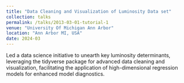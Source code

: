 ```yaml
---
title: "Data Cleaning and Visualization of Luminosity Data set"
collection: talks
permalink: /talks/2013-03-01-tutorial-1
venue: "University Of Michigan Ann Arbor"
location: "Ann Arbor MI, USA"
date: 2024-03
---
```


Led a data science initiative to unearth key luminosity determinants, leveraging the tidyverse package for advanced data cleaning and visualization, facilitating the application of high-dimensional regression models for enhanced model diagnostics.
